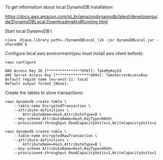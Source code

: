 To get information about local DynamoDB installation:

<https://docs.aws.amazon.com/pt_br/amazondynamodb/latest/developerguide/DynamoDBLocal.DownloadingAndRunning.html>

Start local DynamoDB:\

    >java -Djava.library.path=./DynamoDBLocal_lib -jar DynamoDBLocal.jar -sharedDb &

Configure local aws environment(you must install aws client before): 

    >aws configure

    AWS Access Key ID [****************DYK7]: fakeMyKeyId
    AWS Secret Access Key [****************eKHo]: fakeSecretAccessKey
    Default region name [eu-west-1]: local
    Default output format [None]: 

Create the tables to store transactions:

    >aws dynamodb create-table \
        --table-name EncryptedTransaction \
        --attribute-definitions \
            AttributeName=Hash,AttributeType=B \
        --key-schema AttributeName=Hash,KeyType=HASH\
        --provisioned-throughput ReadCapacityUnits=1,WriteCapacityUnits=1
    
    >aws dynamodb create-table \
        --table-name EncryptedRawTransaction \
        --attribute-definitions \
            AttributeName=Hash,AttributeType=B \
        --key-schema AttributeName=Hash,KeyType=HASH\
        --provisioned-throughput ReadCapacityUnits=1,WriteCapacityUnits=1